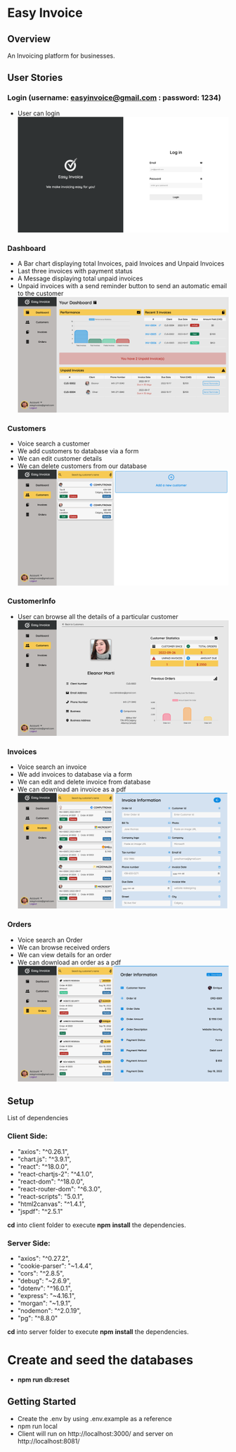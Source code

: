 # Easy Invoice

## Overview
An Invoicing platform for businesses.

## User Stories

### Login (username: easyinvoice@gmail.com : password: 1234)
- User can login <br />
!["Login"](https://github.com/saurabhdabas/easyinvoice/blob/master/docs/Login.png?raw=true)

### Dashboard
- A Bar chart displaying total Invoices, paid Invoices and Unpaid Invoices
- Last three invoices with payment status
- A Message displaying total unpaid invoices
- Unpaid invoices with a send reminder button to send an automatic email to the customer<br />
!["Dashboard"](https://github.com/saurabhdabas/easyinvoice/blob/master/docs/Dashboard.png?raw=true)

### Customers
- Voice search a customer
- We add customers to database via a form
- We can edit customer details
- We can delete customers from our database <br />
!["Customers"](https://github.com/saurabhdabas/easyinvoice/blob/master/docs/Customers.png?raw=true)

### CustomerInfo

- User can browse all the details of a particular customer</br>
!["Customer Details"](https://raw.githubusercontent.com/saurabhdabas/easyinvoice/5e038ce7ea581f8524a96d8f1cb7d5e1dfdf284e/docs/CustomerInfo.png)

### Invoices 
- Voice search an invoice
- We add invoices to database via a form
- We can edit and delete invoice from database
- We can download an invoice as a pdf<br />
!["Invoices"](https://github.com/saurabhdabas/easyinvoice/blob/master/docs/Invoices.png?raw=true)

### Orders
- Voice search an Order
- We can browse received orders
- We can view details for an order
- We can download an order as a pdf<br />
!["Orders"](https://github.com/saurabhdabas/easyinvoice/blob/master/docs/Orders.png?raw=true)

## Setup
List of dependencies

### Client Side:
- "axios": "^0.26.1",
- "chart.js": "^3.9.1",
- "react": "^18.0.0",
- "react-chartjs-2": "^4.1.0",
- "react-dom": "^18.0.0",
- "react-router-dom": "^6.3.0",
- "react-scripts": "5.0.1",
-  "html2canvas": "^1.4.1",
- "jspdf": "^2.5.1"


**cd** into client folder to execute **npm** **install** the dependencies.


### Server Side:

- "axios": "^0.27.2",
- "cookie-parser": "~1.4.4",
- "cors": "^2.8.5",
- "debug": "~2.6.9",
- "dotenv": "^16.0.1",
- "express": "~4.16.1",
- "morgan": "~1.9.1",
- "nodemon": "^2.0.19",
- "pg": "^8.8.0"


**cd** into server folder to execute **npm** **install** the dependencies.

# Create and seed the databases
- **npm run db:reset**


## Getting Started 
- Create the .env by using .env.example as a reference
- npm run local
- Client will run on http://localhost:3000/ and server on http://localhost:8081/
